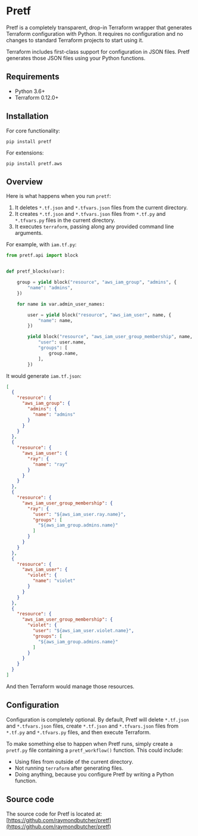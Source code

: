 # Pretf

Pretf is a completely transparent, drop-in Terraform wrapper that generates Terraform configuration with Python. It requires no configuration and no changes to standard Terraform projects to start using it.

Terraform includes first-class support for configuration in JSON files. Pretf generates those JSON files using your Python functions.

## Requirements

* Python 3.6+
* Terraform 0.12.0+

## Installation

For core functionality:

```shell
pip install pretf
```

For extensions:

```shell
pip install pretf.aws
```

## Overview

Here is what happens when you run `pretf`:

1. It deletes `*.tf.json` and `*.tfvars.json` files from the current directory.
1. It creates `*.tf.json` and `*.tfvars.json` files from `*.tf.py` and `*.tfvars.py` files in the current directory.
1. It executes `terraform`, passing along any provided command line arguments.

For example, with `iam.tf.py`:

```python
from pretf.api import block


def pretf_blocks(var):

    group = yield block("resource", "aws_iam_group", "admins", {
        "name": "admins",
    })

    for name in var.admin_user_names:

        user = yield block("resource", "aws_iam_user", name, {
            "name": name,
        })

        yield block("resource", "aws_iam_user_group_membership", name, {
            "user": user.name,
            "groups": [
                group.name,
            ],
        })
```

It would generate `iam.tf.json`:

```json
[
  {
    "resource": {
      "aws_iam_group": {
        "admins": {
          "name": "admins"
        }
      }
    }
  },
  {
    "resource": {
      "aws_iam_user": {
        "ray": {
          "name": "ray"
        }
      }
    }
  },
  {
    "resource": {
      "aws_iam_user_group_membership": {
        "ray": {
          "user": "${aws_iam_user.ray.name}",
          "groups": [
            "${aws_iam_group.admins.name}"
          ]
        }
      }
    }
  },
  {
    "resource": {
      "aws_iam_user": {
        "violet": {
          "name": "violet"
        }
      }
    }
  },
  {
    "resource": {
      "aws_iam_user_group_membership": {
        "violet": {
          "user": "${aws_iam_user.violet.name}",
          "groups": [
            "${aws_iam_group.admins.name}"
          ]
        }
      }
    }
  }
]
```

And then Terraform would manage those resources.

## Configuration

Configuration is completely optional. By default, Pretf will delete `*.tf.json` and `*.tfvars.json` files, create `*.tf.json` and `*.tfvars.json` files from `*.tf.py` and `*.tfvars.py` files, and then execute Terraform.

To make something else to happen when Pretf runs, simply create a `pretf.py` file containing a `pretf_workflow()` function. This could include:

* Using files from outside of the current directory.
* Not running `terraform` after generating files.
* Doing anything, because you configure Pretf by writing a Python function.

## Source code

The source code for Pretf is located at: [https://github.com/raymondbutcher/pretf](https://github.com/raymondbutcher/pretf)

